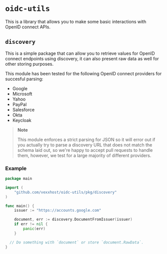 # `oidc-utils`

This is a library that allows you to make some basic interactions with OpenID
connect APIs.

## `discovery`

This is a simple package that can allow you to retrieve values for OpenID
connect endpoints using discovery, it can also present raw data as well for
other storing purposes.

This module has been tested for the following OpenID connect providers for
succesful parsing:

- Google
- Microsoft
- Yahoo
- PayPal
- Salesforce
- Okta
- Keycloak

> **Note**
>
> This module enforces a strict parsing for JSON so it will error out if you
> actually try to parse a discovery URL that does not match the schema laid out,
> so we're happy to accept pull requests to handle them, however, we test for
> a large majority of different providers.

### Example

```go
package main

import (
	"github.com/vexxhost/oidc-utils/pkg/discovery"
)

func main() {
	issuer := "https://accounts.google.com"

	document, err := discovery.DocumentFromIssuer(issuer)
	if err != nil {
		panic(err)
	}

  // Do something with `document` or store `document.RawData`.
}
```
